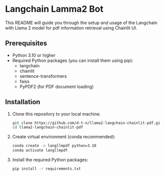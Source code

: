 # Langchain Lamma2 Bot
This README will guide you through the setup and usage of the Langchain with Llama 2 model for pdf information retrieval using Chainlit UI.

## Prerequisites

- Python 3.10 or higher
- Required Python packages (you can install them using pip):
    - langchain
    - chainlit
    - sentence-transformers
    - faiss
    - PyPDF2 (for PDF document loading)

## Installation

1. Clone this repository to your local machine.

    ```bash
    git clone https://github.com/d-t-n/llama2-langchain-chainlit-pdf.git
    cd llama2-langchain-chainlit-pdf
    ```

2. Create virtual environment (conda recommended):

    ```bash
    conda create -n langllmpdf python=3.10
    conda activate langllmpdf 
    ```

3. Install the required Python packages:

    ```bash
    pip install -r requirements.txt
    ```

